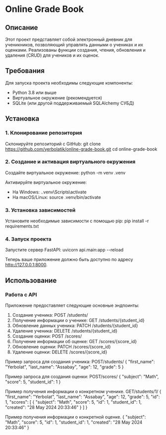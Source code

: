 # Online Grade Book

## Описание

Этот проект представляет собой электронный дневник для ученикников, позволяющий управлять данными о учениках и их оценками. Реализованы функции создания, чтения, обновления и удаления (CRUD) для учеников и их оценок.

## Требования

Для запуска проекта необходимы следующие компоненты:

- Python 3.8 или выше
- Виртуальное окружение (рекомендуется)
- SQLite (или другой поддерживаемый SQLAlchemy СУБД)

## Установка

### 1. Клонирование репозитория

Склонируйте репозиторий с GitHub:
git clone https://github.com/yerbolatik/online-grade-book.git
cd online-grade-book

### 2. Создание и активация виртуального окружения

Создайте виртуальное окружение:
python -m venv .venv

Активируйте виртуальное окружение:

- На Windows:
  .\.venv\Scripts\activate
- На macOS/Linux:
  source .venv/bin/activate

### 3. Установка зависимостей

Установите необходимые зависимости с помощью pip:
pip install -r requirements.txt

### 4. Запуск проекта

Запустите сервер FastAPI:
uvicorn api.main:app --reload

Теперь ваше приложение должно быть доступно по адресу http://127.0.0.1:8000.

## Использование

### Работа с API

Приложение предоставляет следующие основные эндпоинты:

1. Создание ученика: POST /students/
2. Получение информации о ученике: GET /students/{student_id}
3. Обновление данных ученика: PATCH /students/{student_id}
4. Удаление ученика: DELETE /students/{student_id}
5. Создание оценки: POST /scores/
6. Получение информации об оценке: GET /scores/{score_id}
7. Обновление оценки: PATCH /scores/{score_id}
8. Удаление оценки: DELETE /scores/{score_id}

Пример запроса для создания ученика:
POST/students/
{
"first_name": "Yerbolat",
"last_name": "Assabay",
"age": 12,
"grade": 5
}

Пример запроса для создания оценки:
POST/scores/
{
"subject": "Math",
"score": 5,
"student_id": 1
}

Пример получения информации о конкретном ученике.
GET/students/1/
{
"first_name": "Yerbolat",
"last_name": "Assabay",
"age": 12,
"grade": 5,
"id": 1,
"scores": [
{
"subject": "Math",
"score": 5,
"id": 1,
"student_id": 1,
"created": "28 May 2024 20:33:46"
}
]
}

Пример получения информации о конкретной оценке.
{
"subject": "Math",
"score": 5,
"id": 1,
"student_id": 1,
"created": "28 May 2024 20:33:46"
}
